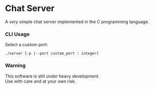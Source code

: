 # Chat Server
A *very* simple chat server implemented in the C programming language.

### CLI Usage
Select a custom port:
```shell
./server [-p |--port custom_port : integer]
```

### Warning
This software is still under heavy development.
<br>Use with care and at your own risk.